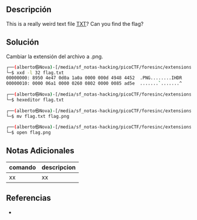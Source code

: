 ## Descripción
This is a really weird text file [TXT](https://jupiter.challenges.picoctf.org/static/e7e5d188621ee705ceeb0452525412ef/flag.txt)? Can you find the flag?

## Solución
Cambiar la extensión del archivo a .png.

```bash
┌──(alberto㉿Nova)-[/media/sf_notas-hacking/picoCTF/foresinc/extensions]
└─$ xxd -l 32 flag.txt 
00000000: 8950 4e47 0d0a 1a0a 0000 000d 4948 4452  .PNG........IHDR
00000010: 0000 06a1 0000 0260 0802 0000 0085 ad5e  .......`.......^
                                                                                                                                                                                                                                     
┌──(alberto㉿Nova)-[/media/sf_notas-hacking/picoCTF/foresinc/extensions]
└─$ hexeditor flag.txt 
                                                                                                                                                                                                                                     
┌──(alberto㉿Nova)-[/media/sf_notas-hacking/picoCTF/foresinc/extensions]
└─$ mv flag.txt flag.png
                                                                                                                                                                                                                                     
┌──(alberto㉿Nova)-[/media/sf_notas-hacking/picoCTF/foresinc/extensions]
└─$ open flag.png 
```

## Notas Adicionales
|comando|descripcion|
|---|---|
|xx|xx|

## Referencias
- []()
